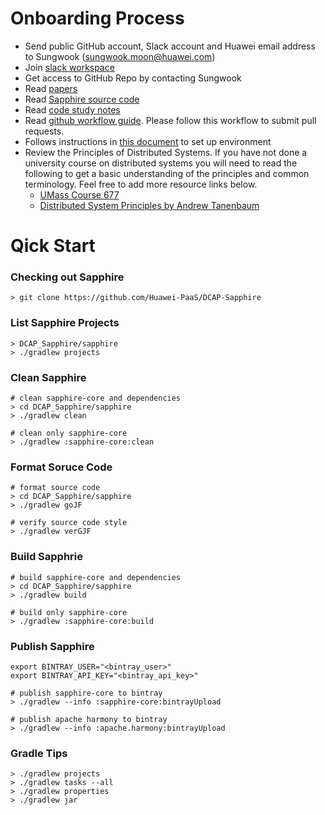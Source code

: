 # Onboarding Process

* Send public GitHub account, Slack account and Huawei email address to Sungwook (sungwook.moon@huawei.com)
* Join [slack workspace](https://huawei.slack.com/)
* Get access to GitHub Repo by contacting Sungwook
* Read [papers](https://sapphire.cs.washington.edu/research/)
* Read [Sapphire source code](https://sapphire.cs.washington.edu/code.html)
* Read [code study notes](./docs/code_study/)
* Read [github workflow guide](https://github.com/kubernetes/community/blob/master/contributors/devel/development.md). Please follow this workflow to submit pull requests.
* Follows instructions in [this document](https://github.com/Huawei-PaaS/DCAP-Sapphire/blob/master/docs/Development.md) to set up environment
* Review the Principles of Distributed Systems. If you have not done a university course on distributed systems you will need to read the following to get a basic understanding of the principles and common terminology. Feel free to add more resource links below.
  * [UMass Course 677](http://lass.cs.umass.edu/~shenoy/courses/677/)
  * [Distributed System Principles by Andrew Tanenbaum](https://www.amazon.com/Distributed-Systems-Principles-Andrew-Tanenbaum/dp/153028175X)


# Qick Start

### Checking out Sapphire
```shell
> git clone https://github.com/Huawei-PaaS/DCAP-Sapphire
```
### List Sapphire Projects
```shell
> DCAP_Sapphire/sapphire
> ./gradlew projects
```

### Clean Sapphire
```shell
# clean sapphire-core and dependencies
> cd DCAP_Sapphire/sapphire
> ./gradlew clean

# clean only sapphire-core
> ./gradlew :sapphire-core:clean
```

### Format Soruce Code
```shell
# format source code
> cd DCAP_Sapphire/sapphire
> ./gradlew goJF

# verify source code style
> ./gradlew verGJF
```

### Build Sapphrie
```shell
# build sapphire-core and dependencies
> cd DCAP_Sapphire/sapphire
> ./gradlew build

# build only sapphire-core
> ./gradlew :sapphire-core:build
```

### Publish Sapphire 
```shell
export BINTRAY_USER="<bintray_user>"
export BINTRAY_API_KEY="<bintray_api_key>"

# publish sapphire-core to bintray
> ./gradlew --info :sapphire-core:bintrayUpload

# publish apache harmony to bintray
> ./gradlew --info :apache.harmony:bintrayUpload
```

### Gradle Tips
```shell
> ./gradlew projects
> ./gradlew tasks --all
> ./gradlew properties
> ./gradlew jar
```

